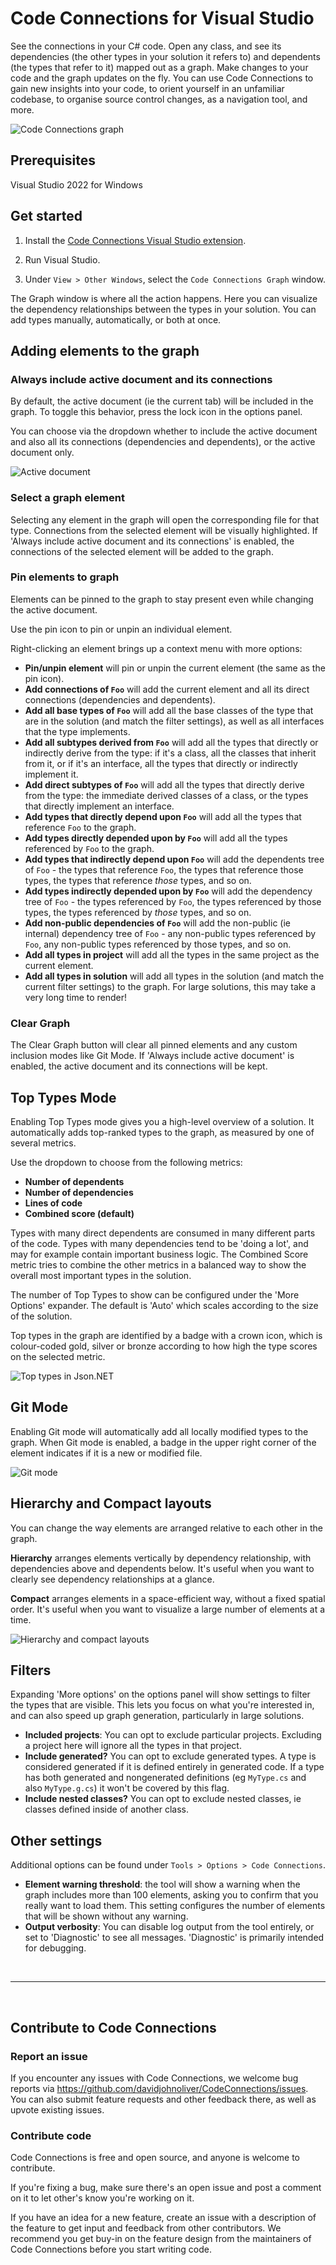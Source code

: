 # Code Connections for Visual Studio

See the connections in your C# code. Open any class, and see its dependencies (the other types in your solution it refers to) and dependents (the types that refer to it) mapped out as a graph. Make changes to your code and the graph updates on the fly. You can use Code Connections to gain new  insights into your code, to orient yourself in an unfamiliar codebase, to organise source control changes, as a navigation tool, and more.

![Code Connections graph](doc/assets/Graph-CC-1.png)

## Prerequisites

Visual Studio 2022 for Windows

## Get started

1. Install the [Code Connections Visual Studio extension](https://marketplace.visualstudio.com/items?itemName=DavidOliver.codeconnections).

2. Run Visual Studio.

3. Under `View > Other Windows`, select the `Code Connections Graph` window.

The Graph window is where all the action happens. Here you can visualize the dependency relationships between the types in your solution. You can add types manually, automatically, or both at once.

## Adding elements to the graph

### Always include active document and its connections

By default, the active document (ie the current tab) will be included in the graph. To toggle this behavior, press the lock icon in the options panel.

You can choose via the dropdown whether to include the active document and also all its connections (dependencies and dependents), or the active document only.

![Active document](doc/assets/Graph-active-document.png)

### Select a graph element

Selecting any element in the graph will open the corresponding file for that type. Connections from the selected element will be visually highlighted. If 'Always include active document and its connections' is enabled, the connections of the selected element will be added to the graph.

### Pin elements to graph

Elements can be pinned to the graph to stay present even while changing the active document.

Use the pin icon to pin or unpin an individual element.

Right-clicking an element brings up a context menu with more options:

 * **Pin/unpin element** will pin or unpin the current element (the same as the pin icon).
 * **Add connections of `Foo`** will add the current element and all its direct connections (dependencies and dependents).
 * **Add all base types of `Foo`** will add all the base classes of the type that are in the solution (and match the filter settings), as well as all interfaces that the type implements.
 * **Add all subtypes derived from `Foo`** will add all the types that directly or indirectly derive from the type: if it's a class, all the classes that inherit from it, or if it's an interface, all the types that directly or indirectly implement it.
 * **Add direct subtypes of `Foo`** will add all the types that directly derive from the type: the immediate derived classes of a class, or the types that directly implement an interface.
 * **Add types that directly depend upon `Foo`** will add all the types that reference `Foo` to the graph.
 * **Add types directly depended upon by `Foo`** will add all the types referenced by `Foo` to the graph.
 * **Add types that indirectly depend upon `Foo`** will add the dependents tree of `Foo` - the types that reference `Foo`, the types that reference those types, the types that reference *those* types, and so on.
 * **Add types indirectly depended upon by `Foo`** will add the dependency tree of `Foo` - the types referenced by `Foo`, the types referenced by those types, the types referenced by *those* types, and so on.
 * **Add non-public dependencies of `Foo`** will add the non-public (ie internal) dependency tree of `Foo` - any non-public types referenced by `Foo`, any non-public types referenced by those types, and so on.
 * **Add all types in project** will add all the types in the same project as the current element.
 * **Add all types in solution** will add all types in the solution (and match the current filter settings) to the graph. For large solutions, this may take a very long time to render!

### Clear Graph

The Clear Graph button will clear all pinned elements and any custom inclusion modes like Git Mode. If 'Always include active document' is enabled, the active document and its connections will be kept.

## Top Types Mode

Enabling Top Types mode gives you a high-level overview of a solution. It automatically adds top-ranked types to the graph, as measured by one of several metrics.

Use the dropdown to choose from the following metrics:

 - **Number of dependents**
 - **Number of dependencies**
 - **Lines of code**
 - **Combined score (default)**

 Types with many direct dependents are consumed in many different parts of the code. Types with many dependencies tend to be 'doing a lot', and may for example contain important business logic. The Combined Score metric tries to combine the other metrics in a balanced way to show the overall most important types in the solution.

The number of Top Types to show can be configured under the 'More Options' expander. The default is 'Auto' which scales according to the size of the solution.

Top types in the graph are identified by a badge with a crown icon, which is colour-coded gold, silver or bronze according to how high the type scores on the selected metric.

![Top types in Json.NET](doc/assets/Json_net-top-types.png)

## Git Mode

Enabling Git mode will automatically add all locally modified types to the graph. When Git mode is enabled, a badge in the upper right corner of the element indicates if it is a new or modified file.

![Git mode](doc/assets/Graph-Git-mode.png)

## Hierarchy and Compact layouts

You can change the way elements are arranged relative to each other in the graph.

**Hierarchy** arranges elements vertically by dependency relationship, with dependencies above and dependents below. It's useful when you want to clearly see dependency relationships at a glance.

**Compact** arranges elements in a space-efficient way, without a fixed spatial order. It's useful when you want to visualize a large number of elements at a time.

![Hierarchy and compact layouts](doc/assets/Graph-hierarchy-compact.png)

## Filters

Expanding 'More options' on the options panel will show settings to filter the types that are visible. This lets you focus on what you're interested in, and can also speed up graph generation, particularly in large solutions.

 * **Included projects**: You can opt to exclude particular projects. Excluding a project here will ignore all the types in that project.
 * **Include generated?** You can opt to exclude generated types. A type is considered generated if it is defined entirely in generated code. If a type has both generated and nongenerated definitions (eg `MyType.cs` and also `MyType.g.cs`) it won't be covered by this flag.
 * **Include nested classes?** You can opt to exclude nested classes, ie classes defined inside of another class.

## Other settings

Additional options can be found under `Tools > Options > Code Connections`.

 * **Element warning threshold**: the tool will show a warning when the graph includes more than 100 elements, asking you to confirm that you really want to load them. This setting configures the number of elements that will be shown without any warning.
 * **Output verbosity**: You can disable log output from the tool entirely, or set to 'Diagnostic' to see all messages. 'Diagnostic' is primarily intended for debugging.

<br/>

---

<br/>

## Contribute to Code Connections

### Report an issue

If you encounter any issues with Code Connections, we welcome bug reports via https://github.com/davidjohnoliver/CodeConnections/issues. You can also submit feature requests and other feedback there, as well as upvote existing issues.

### Contribute code

Code Connections is free and open source, and anyone is welcome to contribute. 

If you're fixing a bug, make sure there's an open issue and post a comment on it to let other's know you're working on it.

If you have an idea for a new feature, create an issue with a description of the feature to get input and feedback from other contributors. We recommend you get buy-in on the feature design from the maintainers of Code Connections before you start writing code.
